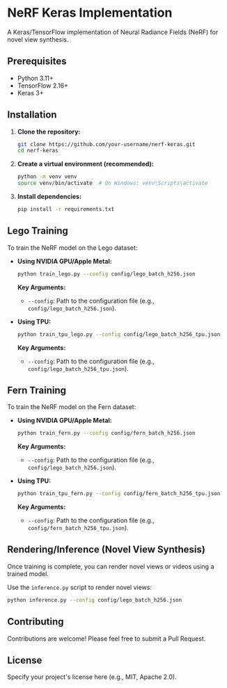 # NeRF Keras Implementation

A Keras/TensorFlow implementation of Neural Radiance Fields (NeRF) for novel view synthesis.

## Prerequisites

*   Python 3.11+
*   TensorFlow 2.16+
*   Keras 3+

## Installation

1.  **Clone the repository:**
    ```bash
    git clone https://github.com/your-username/nerf-keras.git
    cd nerf-keras
    ```

2.  **Create a virtual environment (recommended):**
    ```bash
    python -m venv venv
    source venv/bin/activate  # On Windows: venv\Scripts\activate
    ```

3.  **Install dependencies:**
    ```bash
    pip install -r requirements.txt
    ```

## Lego Training

To train the NeRF model on the Lego dataset:


- **Using NVIDIA GPU/Apple Metal:**
    
    ```bash
    python train_lego.py --config config/lego_batch_h256.json
    ```

    **Key Arguments:**
    *   `--config`: Path to the configuration file (e.g., `config/lego_batch_h256.json`).

- **Using TPU:**
    ```bash
    python train_tpu_lego.py --config config/lego_batch_h256_tpu.json
    ```

    **Key Arguments:**
    *   `--config`: Path to the configuration file (e.g., `config/lego_batch_h256_tpu.json`).

## Fern Training

To train the NeRF model on the Fern dataset:

- **Using NVIDIA GPU/Apple Metal:**
    
    ```bash
    python train_fern.py --config config/fern_batch_h256.json
    ```

    **Key Arguments:**
    *   `--config`: Path to the configuration file (e.g., `config/lego_batch_h256.json`).

- **Using TPU:**
    ```bash
    python train_tpu_fern.py --config config/fern_batch_h256_tpu.json
    ```

    **Key Arguments:**
    *   `--config`: Path to the configuration file (e.g., `config/fern_batch_h256_tpu.json`).


## Rendering/Inference (Novel View Synthesis)

Once training is complete, you can render novel views or videos using a trained model.

Use the `inference.py` script to render novel views:
```bash
python inference.py --config config/lego_batch_h256.json
```

## Contributing

Contributions are welcome! Please feel free to submit a Pull Request.

## License

Specify your project's license here (e.g., MIT, Apache 2.0).